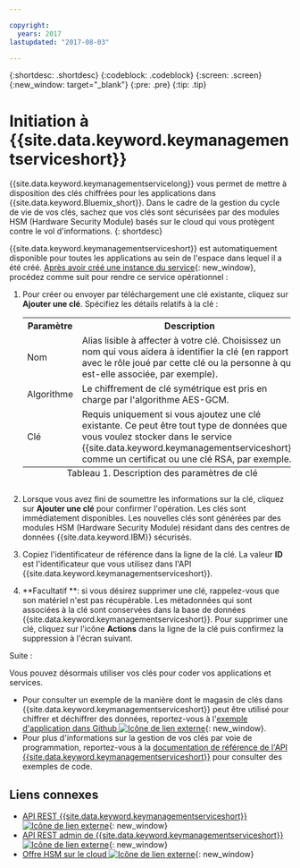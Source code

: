 ```yaml
---

copyright:
  years: 2017
lastupdated: "2017-08-03"

---
```


{:shortdesc: .shortdesc}
{:codeblock: .codeblock}
{:screen: .screen}
{:new_window: target="_blank"}
{:pre: .pre}
{:tip: .tip}

# Initiation à {{site.data.keyword.keymanagementserviceshort}}

{{site.data.keyword.keymanagementservicelong}} vous permet de mettre à disposition des clés chiffrées pour les applications dans {{site.data.keyword.Bluemix_short}}. Dans le cadre de la gestion du cycle de vie de vos clés, sachez que vos clés sont sécurisées par des modules HSM (Hardware Security Module) basés sur le cloud qui vous protègent contre le vol d'informations.
{: shortdesc}

{{site.data.keyword.keymanagementserviceshort}} est automatiquement disponible pour toutes les applications au sein de l'espace dans lequel il a été créé. [Après avoir créé une instance du service](https://console.ng.bluemix.net/catalog/services/key-protect/?taxonomyNavigation=apps){: new_window}, procédez comme suit pour rendre ce service opérationnel :

1. Pour créer ou envoyer par téléchargement une clé existante, cliquez sur **Ajouter une clé**.
    Spécifiez les détails relatifs à la clé :
    <table>
      <tr>
        <th>Paramètre</th>
        <th>Description</th>
      </tr>
      <tr>
        <td>Nom</td>
        <td>Alias lisible à affecter à votre clé. Choisissez un nom qui vous aidera à identifier la clé (en rapport avec le rôle joué par cette clé ou la personne à qui est-elle associée, par exemple).</td>
      </tr>
      <tr>
        <td>Algorithme</td>
        <td>Le chiffrement de clé symétrique est pris en charge par l'algorithme AES-GCM.</td>
      </tr>
      <tr>
        <td>Clé</td>
        <td>Requis uniquement si vous ajoutez une clé existante. Ce peut être tout type de données que vous voulez stocker dans le service {{site.data.keyword.keymanagementserviceshort}}, comme un certificat ou une clé RSA, par exemple.</td>
      </tr>
        <caption style="caption-side:bottom;">Tableau 1. Description des paramètres de clé</caption>
    </table>

2. Lorsque vous avez fini de soumettre les informations sur la clé, cliquez sur **Ajouter une clé** pour confirmer l'opération. Les clés sont immédiatement disponibles. Les nouvelles clés sont générées par des modules HSM (Hardware Security Module) résidant dans des centres de données {{site.data.keyword.IBM}} sécurisés.
3. Copiez l'identificateur de référence dans la ligne de la clé. La valeur **ID** est l'identificateur que vous utilisez dans l'API {{site.data.keyword.keymanagementserviceshort}}.
4. **Facultatif **: si vous désirez supprimer une clé, rappelez-vous que son matériel n'est pas récupérable. Les métadonnées qui sont associées à la clé sont conservées dans la base de données {{site.data.keyword.keymanagementserviceshort}}. Pour supprimer une clé, cliquez sur l'icône **Actions** dans la ligne de la clé puis confirmez la suppression à l'écran suivant.

Suite :

Vous pouvez désormais utiliser vos clés pour coder vos applications et services.

- Pour consulter un exemple de la manière dont le magasin de clés dans {{site.data.keyword.keymanagementserviceshort}} peut être utilisé pour chiffrer et déchiffrer des données, reportez-vous à l'[exemple d'application dans Github ![Icône de lien externe](../../icons/launch-glyph.svg "Icône de lien externe")](https://github.com/IBM-Bluemix/key-protect-helloworld-python){: new_window}.
- Pour plus d'informations sur la gestion de vos clés par voie de programmation, reportez-vous à la [documentation de référence de l'API {{site.data.keyword.keymanagementserviceshort}}](https://console.ng.bluemix.net/apidocs/639) pour consulter des exemples de code.

## Liens connexes

- [API REST {{site.data.keyword.keymanagementserviceshort}} ![Icône de lien externe](../../icons/launch-glyph.svg "Icône de lien externe")](https://console.ng.bluemix.net/apidocs/639){: new_window}
- [API REST admin de {{site.data.keyword.keymanagementserviceshort}} ![Icône de lien externe](../../icons/launch-glyph.svg "Icône de lien externe")](https://docs-admin-keyprotect.ng.bluemix.net/){: new_window}
- [Offre HSM sur le cloud ![Icône de lien externe](../../icons/launch-glyph.svg "Icône de lien externe")](http://www.softlayer.com/ibm-cloud-hsm){: new_window}
